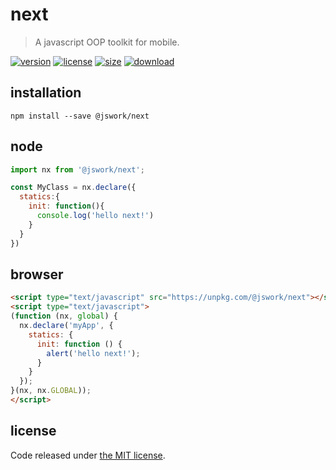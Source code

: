 # next
> A javascript OOP toolkit for mobile.

[![version][version-image]][version-url]
[![license][license-image]][license-url]
[![size][size-image]][size-url]
[![download][download-image]][download-url]

## installation
```shell
npm install --save @jswork/next
```

## node
```js
import nx from '@jswork/next';

const MyClass = nx.declare({
  statics:{
    init: function(){
      console.log('hello next!')
    }
  }
})
```

## browser
```html
<script type="text/javascript" src="https://unpkg.com/@jswork/next"></script>
<script type="text/javascript">
(function (nx, global) {
  nx.declare('myApp', {
    statics: {
      init: function () {
        alert('hello next!');
      }
    }
  });
}(nx, nx.GLOBAL));
</script>
```

## license
Code released under [the MIT license](https://github.com/afeiship/next/blob/master/LICENSE.txt).

[version-image]: https://img.shields.io/npm/v/@jswork/next
[version-url]: https://npmjs.org/package/@jswork/next

[license-image]: https://img.shields.io/npm/l/@jswork/next
[license-url]: https://github.com/afeiship/next/blob/master/LICENSE.txt

[size-image]: https://img.shields.io/bundlephobia/minzip/@jswork/next
[size-url]: https://github.com/afeiship/next/blob/master/dist/next.min.js

[download-image]: https://img.shields.io/npm/dm/@jswork/next
[download-url]: https://www.npmjs.com/package/@jswork/next
